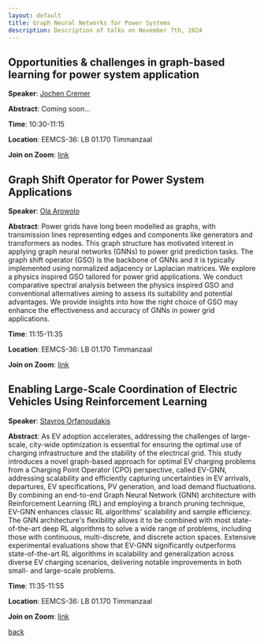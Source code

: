```yaml
---
layout: default
title: Graph Neural Networks for Power Systems
description: Description of talks on November 7th, 2024
---
```




## Opportunities & challenges in graph-based learning for power system application


**Speaker**: [Jochen Cremer](https://www.tudelft.nl/en/staff/j.l.cremer/)

**Abstract**: Coming soon...

**Time**: 10:30-11:15

**Location**: EEMCS-36: LB 01.170 Timmanzaal

**Join on Zoom**: [link](https://tudelft.zoom.us/j/99752196753?pwd=mNMrfA3ENiPFvnLbxu0KUpu2piQc2L.1)



## Graph Shift Operator for Power System Applications


**Speaker**: [Ola Arowolo](https://www.tudelft.nl/en/staff/o.a.arowolo/?cHash=48dcf707ee57e8f585ddb4a8d2ee78b1)


**Abstract**: Power grids have long been modelled as graphs, with transmission lines representing edges and components like generators and transformers as nodes. This graph structure has motivated interest in applying graph neural networks (GNNs) to power grid prediction tasks. The graph shift operator (GSO) is the backbone of GNNs and it is typically implemented using normalized adjacency or Laplacian matrices.
We explore a physics inspired GSO tailored for power grid applications. We conduct comparative spectral analysis between the physics inspired GSO and conventional alternatives aiming to assess its suitability and potential advantages. We provide insights into how the right choice of GSO may enhance the effectiveness and accuracy of GNNs in power grid applications.

**Time**: 11:15-11:35

**Location**: EEMCS-36: LB 01.170 Timmanzaal

**Join on Zoom**: [link](https://tudelft.zoom.us/j/99752196753?pwd=mNMrfA3ENiPFvnLbxu0KUpu2piQc2L.1)



## Enabling Large-Scale Coordination of Electric Vehicles Using Reinforcement Learning


**Speaker**: [Stavros Orfanoudakis](https://www.tudelft.nl/staff/s.orfanoudakis/?cHash=253c79932834cee4e47e4fc0adb061bd)


**Abstract**: As EV adoption accelerates, addressing the challenges of large-scale, city-wide optimization is essential for ensuring the optimal use of charging infrastructure and the stability of the electrical grid. This study introduces a novel graph-based approach for optimal EV charging problems from a Charging Point Operator (CPO) perspective, called EV-GNN, addressing scalability and efficiently capturing uncertainties in EV arrivals, departures, EV specifications, PV generation, and load demand fluctuations. By combining an end-to-end Graph Neural Network (GNN) architecture with Reinforcement Learning (RL) and employing a branch pruning technique, EV-GNN enhances classic RL algorithms' scalability and sample efficiency. The GNN architecture's flexibility allows it to be combined with most state-of-the-art deep RL algorithms to solve a wide range of problems, including those with continuous, multi-discrete, and discrete action spaces. Extensive experimental evaluations show that EV-GNN significantly outperforms state-of-the-art RL algorithms in scalability and generalization across diverse EV charging scenarios, delivering notable improvements in both small- and large-scale problems.

**Time**: 11:35-11:55

**Location**: EEMCS-36: LB 01.170 Timmanzaal

**Join on Zoom**: [link](https://tudelft.zoom.us/j/99752196753?pwd=mNMrfA3ENiPFvnLbxu0KUpu2piQc2L.1)


[back](../index.md#november-7th-2024-graph-neural-networks-for-power-systems)
